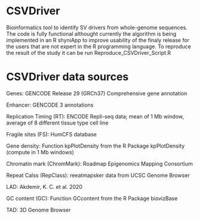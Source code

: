 # CSVDriver
Bioinformatics tool to identify SV drivers from whole-genome sequences.
The code is fully functional althought currently the algorithm is being implemented in an R shyniApp to improve usability of the finaly release for the users that are not expert in the R programming language.
To reproduce the result of the study it can be run Reproduce_CSVDriver_Script.R

# CSVDriver data sources

Genes:	GENCODE Release 29 (GRCh37) Comprehensive gene annotation

Enhancer:	GENCODE 3 annotations

Replication Timing (RT):	ENCODE Repli-seq data; mean of 1 Mb window, average of 8 different tissue type cell line

Fragile sites (FS):	HumCFS database

Gene density: 	Function kpPlotDensity from the R Package kpPlotDensity (compute in 1 Mb windows)

Chromatin mark (ChromMark):	Roadmap Epigenomics Mapping Consortium

Repeat Calss (RepClass):	reeatmapsker data from UCSC Genome Browser

LAD:	Akdemir, K. C. et al. 2020

GC content (GC):	Function GCcontent from the R Package biovizBase

TAD: 3D Genome Browser
